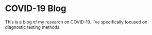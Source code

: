
# COVID-19 Blog

This is a blog of my research on COVID-19. I've specifically focused on diagnostic testing methods.
